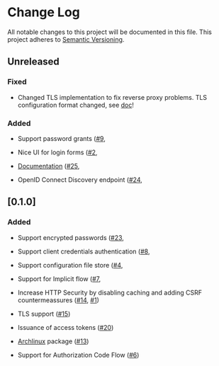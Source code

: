 # Change Log

All notable changes to this project will be documented in this file.
This project adheres to [Semantic Versioning](http://semver.org/).

## Unreleased

### Fixed

* Changed TLS implementation to fix reverse proxy problems. TLS configuration
  format changed, see [doc](doc/tls.md)!

### Added

* Support password grants
  ([#9](https://gitlab.com/veenj/tiny-auth/issues/9),

* Nice UI for login forms
  ([#2](https://gitlab.com/veenj/tiny-auth/issues/2),

* [Documentation](https://gitlab.com/veenj/tiny-auth/-/blob/master/doc/README.md)
  ([#25](https://gitlab.com/veenj/tiny-auth/issues/25),

* OpenID Connect Discovery endpoint
  ([#24](https://gitlab.com/veenj/tiny-auth/issues/24),

## [0.1.0]

### Added

* Support encrypted passwords
  ([#23](https://gitlab.com/veenj/tiny-auth/issues/23),

* Support client credentials authentication
  ([#8](https://gitlab.com/veenj/tiny-auth/issues/8),

* Support configuration file store
  ([#4](https://gitlab.com/veenj/tiny-auth/issues/4),

* Support for Implicit flow
  ([#7](https://gitlab.com/veenj/tiny-auth/issues/7),

* Increase HTTP Security by disabling caching and adding CSRF countermeassures
  ([#14](https://gitlab.com/veenj/tiny-auth/issues/14),
  [#1](https://gitlab.com/veenj/tiny-auth/issues/1))

* TLS support
  ([#15](https://gitlab.com/veenj/tiny-auth/issues/15))

* Issuance of access tokens
  ([#20](https://gitlab.com/veenj/tiny-auth/issues/20))

* [Archlinux](https://www.archlinux.org/) package
  ([#13](https://gitlab.com/veenj/tiny-auth/issues/13))

* Support for Authorization Code Flow
  ([#6](https://gitlab.com/veenj/tiny-auth/issues/6))

